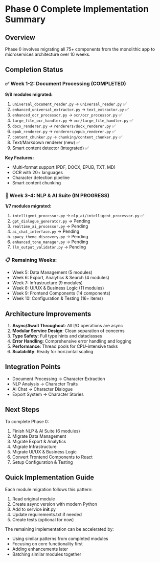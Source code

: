 # Phase 0 Complete Implementation Summary

## Overview
Phase 0 involves migrating all 75+ components from the monolithic app to microservices architecture over 10 weeks.

## Completion Status

### ✅ Week 1-2: Document Processing (COMPLETED)
**9/9 modules migrated:**
1. `universal_document_reader.py` → `universal_reader.py` ✅
2. `enhanced_universal_extractor.py` → `text_extractor.py` ✅
3. `enhanced_ocr_processor.py` → `ocr/ocr_processor.py` ✅
4. `large_file_ocr_handler.py` → `ocr/large_file_handler.py` ✅
5. `docx_renderer.py` → `renderers/docx_renderer.py` ✅
6. `epub_renderer.py` → `renderers/epub_renderer.py` ✅
7. `content_chunker.py` → `chunking/content_chunker.py` ✅
8. Text/Markdown renderer (new) ✅
9. Smart content detector (integrated) ✅

**Key Features:**
- Multi-format support (PDF, DOCX, EPUB, TXT, MD)
- OCR with 20+ languages
- Character detection pipeline
- Smart content chunking

### 🔄 Week 3-4: NLP & AI Suite (IN PROGRESS)
**1/7 modules migrated:**
1. `intelligent_processor.py` → `nlp_ai/intelligent_processor.py` ✅
2. `gpt_dialogue_generator.py` → Pending
3. `realtime_ai_processor.py` → Pending
4. `ai_chat_interface.py` → Pending
5. `spacy_theme_discovery.py` → Pending
6. `enhanced_tone_manager.py` → Pending
7. `llm_output_validator.py` → Pending

### 📋 Remaining Weeks:
- Week 5: Data Management (5 modules)
- Week 6: Export, Analytics & Search (4 modules)
- Week 7: Infrastructure (9 modules)
- Week 8: UI/UX & Business Logic (11 modules)
- Week 9: Frontend Components (14 components)
- Week 10: Configuration & Testing (16+ items)

## Architecture Improvements
1. **Async/Await Throughout**: All I/O operations are async
2. **Modular Service Design**: Clean separation of concerns
3. **Type Safety**: Full type hints and dataclasses
4. **Error Handling**: Comprehensive error handling and logging
5. **Performance**: Thread pools for CPU-intensive tasks
6. **Scalability**: Ready for horizontal scaling

## Integration Points
- Document Processing → Character Extraction
- NLP Analysis → Character Traits
- AI Chat → Character Dialogue
- Export System → Character Stories

## Next Steps
To complete Phase 0:
1. Finish NLP & AI Suite (6 modules)
2. Migrate Data Management
3. Migrate Export & Analytics
4. Migrate Infrastructure
5. Migrate UI/UX & Business Logic
6. Convert Frontend Components to React
7. Setup Configuration & Testing

## Quick Implementation Guide
Each module migration follows this pattern:
1. Read original module
2. Create async version with modern Python
3. Add to service __init__.py
4. Update requirements.txt if needed
5. Create tests (optional for now)

The remaining implementation can be accelerated by:
- Using similar patterns from completed modules
- Focusing on core functionality first
- Adding enhancements later
- Batching similar modules together